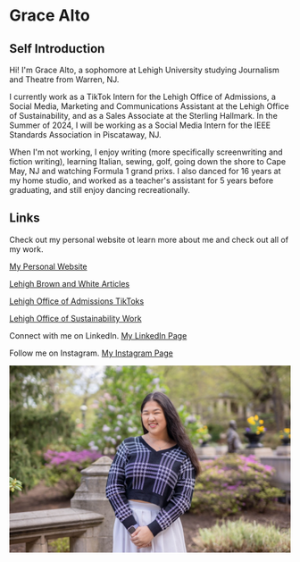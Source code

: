 # Grace Alto

## Self Introduction
Hi! I'm Grace Alto, a sophomore at Lehigh University studying Journalism and Theatre from Warren, NJ.

I currently work as a TikTok Intern for the Lehigh Office of Admissions, a Social Media, Marketing and Communications Assistant at the Lehigh Office of Sustainability, and as a Sales Associate at the Sterling Hallmark. In the Summer of 2024, I will be working as a Social Media Intern for the IEEE Standards Association in Piscataway, NJ. 

When I'm not working, I enjoy writing (more specifically screenwriting and fiction writing), learning Italian, sewing, golf, going down the shore to Cape May, NJ and watching Formula 1 grand prixs. I also danced for 16 years at my home studio, and worked as a teacher's assistant for 5 years before graduating, and still enjoy dancing recreationally. 

## Links
Check out my personal website ot learn more about me and check out all of my work.

[My Personal Website](https://gracealto.wixsite.com/gracealto)

  [Lehigh Brown and White Articles](https://gracealto.wixsite.com/gracealto/articles)
  
  [Lehigh Office of Admissions TikToks](https://gracealto.wixsite.com/gracealto/tiktoks)
  
  [Lehigh Office of Sustainability Work](https://gracealto.wixsite.com/gracealto/socialmedia)

Connect with me on LinkedIn.
[My LinkedIn Page](https://www.linkedin.com/in/gracealto/)

Follow me on Instagram.
[My Instagram Page](https://www.instagram.com/grace.alto/)

![profilepicture](https://github.com/gracealto/gracealto.github.io/blob/main/92F97466-CE4B-47B5-88CD-174B8B621E9D_1_105_c.jpeg?raw=true)




